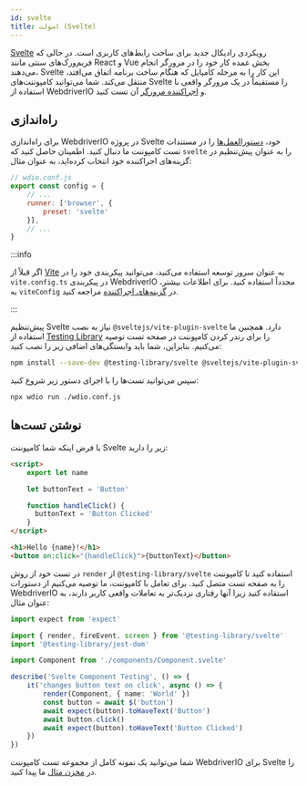 ```yaml
---
id: svelte
title: اسولت (Svelte)
---
```


[Svelte](https://svelte.dev/) رویکردی رادیکال جدید برای ساخت رابط‌های کاربری است. در حالی که فریم‌ورک‌های سنتی مانند React و Vue بخش عمده کار خود را در مرورگر انجام می‌دهند، Svelte این کار را به مرحله کامپایل که هنگام ساخت برنامه اتفاق می‌افتد، منتقل می‌کند. شما می‌توانید کامپوننت‌های Svelte را مستقیماً در یک مرورگر واقعی با استفاده از WebdriverIO و [اجراکننده مرورگر](/docs/runner#browser-runner) آن تست کنید.

## راه‌اندازی

برای راه‌اندازی WebdriverIO در پروژه Svelte خود، [دستورالعمل‌ها](/docs/component-testing#set-up) را در مستندات تست کامپوننت ما دنبال کنید. اطمینان حاصل کنید که `svelte` را به عنوان پیش‌تنظیم در گزینه‌های اجراکننده خود انتخاب کرده‌اید، به عنوان مثال:

```js
// wdio.conf.js
export const config = {
    // ...
    runner: ['browser', {
        preset: 'svelte'
    }],
    // ...
}
```

:::info

اگر قبلاً از [Vite](https://vitejs.dev/) به عنوان سرور توسعه استفاده می‌کنید، می‌توانید پیکربندی خود را در `vite.config.ts` در پیکربندی WebdriverIO مجدداً استفاده کنید. برای اطلاعات بیشتر، به `viteConfig` در [گزینه‌های اجراکننده](/docs/runner#runner-options) مراجعه کنید.

:::

پیش‌تنظیم Svelte نیاز به نصب `@sveltejs/vite-plugin-svelte` دارد. همچنین ما استفاده از [Testing Library](https://testing-library.com/) را برای رندر کردن کامپوننت در صفحه تست توصیه می‌کنیم. بنابراین، شما باید وابستگی‌های اضافی زیر را نصب کنید:

```sh npm2yarn
npm install --save-dev @testing-library/svelte @sveltejs/vite-plugin-svelte
```

سپس می‌توانید تست‌ها را با اجرای دستور زیر شروع کنید:

```sh
npx wdio run ./wdio.conf.js
```

## نوشتن تست‌ها

با فرض اینکه شما کامپوننت Svelte زیر را دارید:

```html title="./components/Component.svelte"
<script>
    export let name

    let buttonText = 'Button'

    function handleClick() {
      buttonText = 'Button Clicked'
    }
</script>

<h1>Hello {name}!</h1>
<button on:click="{handleClick}">{buttonText}</button>
```

در تست خود از روش `render` از `@testing-library/svelte` استفاده کنید تا کامپوننت را به صفحه تست متصل کنید. برای تعامل با کامپوننت، ما توصیه می‌کنیم از دستورات WebdriverIO استفاده کنید زیرا آنها رفتاری نزدیک‌تر به تعاملات واقعی کاربر دارند، به عنوان مثال:

```ts title="svelte.test.js"
import expect from 'expect'

import { render, fireEvent, screen } from '@testing-library/svelte'
import '@testing-library/jest-dom'

import Component from './components/Component.svelte'

describe('Svelte Component Testing', () => {
    it('changes button text on click', async () => {
        render(Component, { name: 'World' })
        const button = await $('button')
        await expect(button).toHaveText('Button')
        await button.click()
        await expect(button).toHaveText('Button Clicked')
    })
})
```

شما می‌توانید یک نمونه کامل از مجموعه تست کامپوننت WebdriverIO برای Svelte را در [مخزن مثال](https://github.com/webdriverio/component-testing-examples/tree/main/svelte-typescript-vite) ما پیدا کنید.